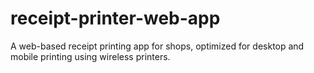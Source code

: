 # receipt-printer-web-app
A web-based receipt printing app for shops, optimized for desktop and mobile printing using wireless printers.
